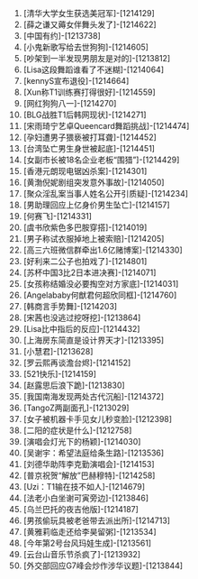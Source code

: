 
1. [清华大学女生获选美冠军]-[1214129]
1. [薛之谦又薅女伴舞头发了]-[1214622]
1. [中国有约]-[1213738]
1. [小鬼新歌写给去世狗狗]-[1214605]
1. [吵架到一半发现男朋友是对的]-[1213812]
1. [Lisa这段舞蹈谁看了不迷糊]-[1214064]
1. [kennyS宣布退役]-[1214664]
1. [Xun称T1训练赛打得很好]-[1214559]
1. [网红狗狗八一]-[1214270]
1. [BLG战胜T1后韩网现状]-[1214271]
1. [宋雨琦宁艺卓Queencard舞蹈挑战]-[1214474]
1. [孕妇遭男子猥亵被打耳聋]-[1214452]
1. [台湾坠亡男生身世被起底]-[1214451]
1. [女副市长被18名企业老板“围猎”]-[1214429]
1. [香港元朗现电锯凶杀案]-[1214301]
1. [黄渤倪妮剧组突发意外事故]-[1214050]
1. [聚众淫乱案当事人姓名公开引质疑]-[1214234]
1. [男助理回应上亿身价男生坠亡]-[1214157]
1. [何赛飞]-[1214331]
1. [虞书欣紫色多巴胺穿搭]-[1214019]
1. [男子称试衣服掉地上被索赔]-[1214205]
1. [高三六班微信群牵出1.6亿赌博案]-[1214330]
1. [好利来二公子也拍戏了]-[1214801]
1. [苏杯中国3比2日本进决赛]-[1214071]
1. [女孩称结婚没必要掏空对方家底]-[1214031]
1. [Angelababy何猷君何超欣同框]-[1214760]
1. [韩商言手势舞]-[1214203]
1. [宋茜也没逃过挖呀挖]-[1213864]
1. [Lisa比中指后的反应]-[1214432]
1. [上海房东简直是设计界天才]-[1213395]
1. [小慧君]-[1213628]
1. [罗云熙再谈澹台烬]-[1214152]
1. [521快乐]-[1214159]
1. [赵露思后浪下跪]-[1213830]
1. [我国南海发现两处古代沉船]-[1214372]
1. [TangoZ两副面孔]-[1213029]
1. [女子被机器卡手见女儿秒变脸]-[1212398]
1. [二阳的症状是什么]-[1212758]
1. [演唱会灯光下的杨颖]-[1214030]
1. [吴谢宇：希望法庭给条生路]-[1213536]
1. [刘德华助阵李克勤演唱会]-[1214153]
1. [普京祝贺“解放”巴赫穆特]-[1214258]
1. [Uzi：T1输在技不如人]-[1214679]
1. [法老小白坐谢可寅旁边]-[1213846]
1. [乌兰巴托的夜吉他版]-[1214187]
1. [男孩偷玩具被老爸带去派出所]-[1214713]
1. [黄雅莉临走还给李昊留粥]-[1213534]
1. [今年第2号台风玛娃生成]-[1213561]
1. [云台山音乐节杀疯了]-[1213932]
1. [外交部回应G7峰会炒作涉华议题]-[1213844]